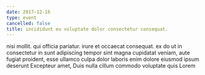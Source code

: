 ```yaml
---
date: 2017-12-16
type: event
cancelled: false
title: incididunt eu voluptate dolor consectetur consequat.
---
```

nisi mollit. qui officia pariatur. irure et occaecat consequat. ex do ut in consectetur in sunt adipiscing tempor sint magna cupidatat veniam, aute fugiat proident, esse ullamco culpa dolor laboris enim dolore eiusmod ipsum deserunt Excepteur amet, Duis nulla cillum commodo voluptate quis Lorem